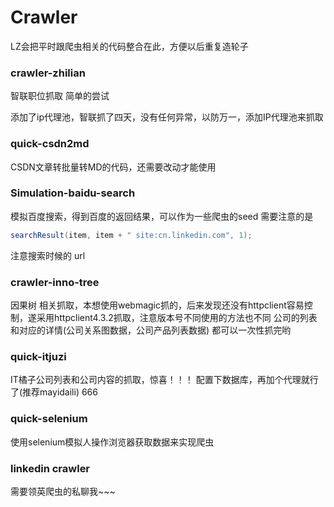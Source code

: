 # Crawler

LZ会把平时跟爬虫相关的代码整合在此，方便以后重复造轮子


### crawler-zhilian
智联职位抓取
简单的尝试

添加了ip代理池，智联抓了四天，没有任何异常，以防万一，添加IP代理池来抓取

### quick-csdn2md
CSDN文章转批量转MD的代码，还需要改动才能使用

### Simulation-baidu-search
模拟百度搜索，得到百度的返回结果，可以作为一些爬虫的seed
需要注意的是

```java
searchResult(item, item + " site:cn.linkedin.com", 1);
```
注意搜索时候的 url

### crawler-inno-tree
因果树 相关抓取，本想使用webmagic抓的，后来发现还没有httpclient容易控制，遂采用httpclient4.3.2抓取，注意版本号不同使用的方法也不同
公司的列表和对应的详情(公司关系图数据，公司产品列表数据) 都可以一次性抓完哟

### quick-itjuzi
IT橘子公司列表和公司内容的抓取，惊喜！！！ 配置下数据库，再加个代理就行了(推荐mayidaili) 666

### quick-selenium
使用selenium模拟人操作浏览器获取数据来实现爬虫


### linkedin crawler
需要领英爬虫的私聊我~~~
